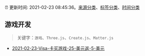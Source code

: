 :alarm_clock: 更新时间: 2021-02-23 08:45:36。[来源分类](../README.md)、[标签分类](../TAGS.md)、[时间分类](../TIMELINE.md)

## 游戏开发


> 关键字：`游戏`、`Three.js`、`Create.js`、`Matter.js`



- [2021-02-23-Visa-卡买游戏-25-美元返-5-美元](https://www.v2ex.com/t/755517) 